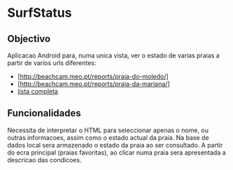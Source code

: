 SurfStatus
==========

## Objectivo
Aplicacao Android para, numa unica vista, ver o estado de varias praias a partir de varios urls diferentes:
* [http://beachcam.meo.pt/reports/praia-do-moledo/]
* [http://beachcam.meo.pt/reports/praia-da-mariana/]
* [lista completa](http://beachcam.meo.pt/reports/) 

## Funcionalidades
Necessita de interpretar o HTML para seleccionar apenas o nome, ou outras informacoes, assim como o estado actual da praia.
Na base de dados local sera armazenado o estado da praia ao ser consultado.
A partir do ecra principal (praias favoritas), ao clicar numa praia sera apresentada a descricao das condicoes.

